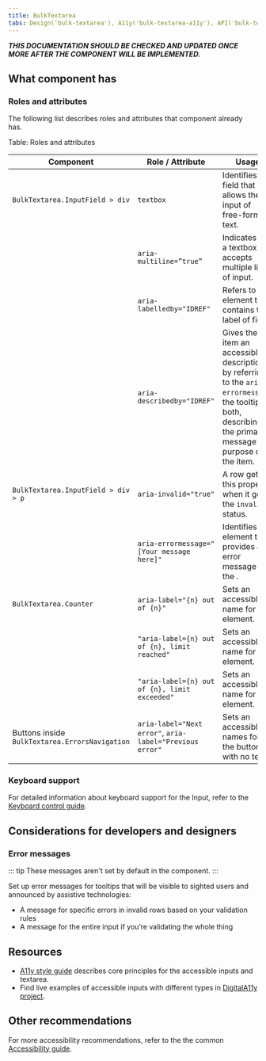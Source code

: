 ```yaml
---
title: BulkTextarea
tabs: Design('bulk-textarea'), A11y('bulk-textarea-a11y'), API('bulk-textarea-api'), Example('bulk-textarea-code'), Changelog('bulk-textarea-changelog')
---
```


_**THIS DOCUMENTATION SHOULD BE CHECKED AND UPDATED ONCE MORE AFTER THE COMPONENT WILL BE IMPLEMENTED.**_

## What component has

### Roles and attributes

The following list describes roles and attributes that component already has.

Table: Roles and attributes

| Component               | Role / Attribute        | Usage                                                        |
| ----------------------- | ----------------------- | ------------------------------------------------------------ |
| `BulkTextarea.InputField > div` | `textbox`               | Identifies a field that allows the input of free-form text. |
|                         | `aria-multiline=”true”` | Indicates that a textbox accepts multiple lines of input.    |
| | `aria-labelledby="IDREF"` | Refers to the element that contains the label of field. |
| | `aria-describedby="IDREF"` | Gives the item an accessible description by referring to the `aria-errormessage`, the tooltip, or both, describing the primary message or purpose of the item. |
| `BulkTextarea.InputField > div > p` | `aria-invalid="true"` | A row gets this property when it gets the `invalid` status. |
| | `aria-errormessage="[Your message here]"` | Identifies the element that provides an error message for the . |
| `BulkTextarea.Counter` | `aria-label="{n} out of {n}"` | Sets an accessible name for the element. |
| | `"aria-label={n} out of {n}, limit reached"` | Sets an accessible name for the element. |
| | `"aria-label={n} out of {n}, limit exceeded"` | Sets an accessible name for the element. |
| Buttons inside `BulkTextarea.ErrorsNavigation` | `aria-label="Next error"`, `aria-label="Previous error"` | Sets an accessible names for the buttons with no text. |

<!-- | CHECK p rows | `aria-live="polite"` | Identifies the container element as a live region in the "polite" state, meaning assistive technology users are informed of changes to the region at the next available opportunity. Announces live message:"Keyword {2}", on each keyboard navigation (Up/Down key) within the textbox rows without errors. | 
| CHECK IF NEEDED `BulkTextarea.ErrorItem` | `aria-hidden="true"` | Hides noninteractive icon from the assistive technologies.
| CHECK | `aria-live="polite"` | Identifies the container element as a live region in the "polite" state, meaning assistive technology users are informed of changes to the region at the next available opportunity. Announces live message:"Error {n} out of {n}", while navigating between the errors using buttons. | |
-->

### Keyboard support

For detailed information about keyboard support for the Input, refer to the [Keyboard control guide](/core-principles/a11y/a11y-keyboard#input_i_textarea).

## Considerations for developers and designers

### Error messages

::: tip
These messages aren't set by default in the component.
:::

Set up error messages for tooltips that will be visible to sighted users and announced by assistive technologies:

- A message for specific errors in invalid rows based on your validation rules
- A message for the entire input if you’re validating the whole thing

## Resources

- [A11y style guide](https://a11y-style-guide.com/style-guide/section-forms.html#kssref-forms-text-fields) describes core principles for the accessible inputs and textarea.
- Find live examples of accessible inputs with different types in [DigitalA11y project](https://www.digitala11y.com/demos/accessibility-of-html-input-types-examples/).

## Other recommendations

For more accessibility recommendations, refer to the the common [Accessibility guide](/core-principles/a11y/a11y).
